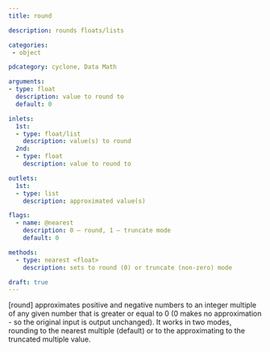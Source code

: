 ```yaml
---
title: round

description: rounds floats/lists

categories:
 - object

pdcategory: cyclone, Data Math

arguments:
- type: float
  description: value to round to
  default: 0

inlets:
  1st:
  - type: float/list
    description: value(s) to round
  2nd:
  - type: float
    description: value to round to

outlets:
  1st:
  - type: list
    description: approximated value(s)

flags:
  - name: @nearest
    description: 0 — round, 1 — truncate mode
    default: 0

methods:
  - type: nearest <float>
    description: sets to round (0) or truncate (non-zero) mode

draft: true
---
```


[round] approximates positive and negative numbers to an integer multiple of any given number that is greater or equal to 0 (0 makes no approximation - so the original input is output unchanged).
It works in two modes, rounding to the nearest multiple (default) or to the approximating to the truncated multiple value.
